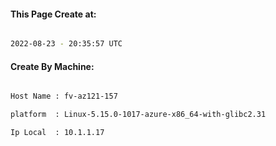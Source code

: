 
   
#### This Page Create at:

```bash

2022-08-23 - 20:35:57 UTC

```

#### Create By Machine:

```bash

Host Name : fv-az121-157

platform  : Linux-5.15.0-1017-azure-x86_64-with-glibc2.31

Ip Local  : 10.1.1.17

```

